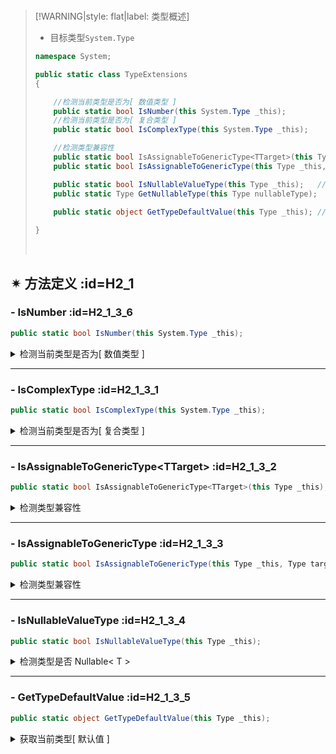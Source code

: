 <br/>



>[!WARNING|style: flat|label: 类型概述]
>
>- 目标类型`System.Type`
>
>```csharp
>namespace System;
>
>public static class TypeExtensions
>{
>
>     //检测当前类型是否为[ 数值类型 ]
>     public static bool IsNumber(this System.Type _this);
>     //检测当前类型是否为[ 复合类型 ]
>     public static bool IsComplexType(this System.Type _this);
>
>     //检测类型兼容性
>     public static bool IsAssignableToGenericType<TTarget>(this Type _this);
>     public static bool IsAssignableToGenericType(this Type _this, Type target);
>
>     public static bool IsNullableValueType(this Type _this);   //检测类型是否 Nullable<T>
>     public static Type GetNullableType(this Type nullableType);
>     
>     public static object GetTypeDefaultValue(this Type _this); //获取当前类型[ 默认值 ]
>
>}
>
>
>```
>
>
>
><br/>

## ✴ 方法定义 :id=H2_1

### - <span class='spMethod'>IsNumber</span>  :id=H2_1_3_6

```csharp
public static bool IsNumber(this System.Type _this);

```



<details><summary class='spSummary'>检测当前类型是否为[ 数值类型 ]</summary> 
<!-- start -->   




>**参数项**
>
>- `[ _this ]`当前类型<span style='color:Blue'>( this )</span>
>
>---
>
>
>
>**返回值**
>
>- `[ bool ]`<span style='color:Blue'>( true )</span>当前类型为数值类型
>
><br/>

```csharp
public class U : System.IDisposable
{
     public void Dispose()
     { }
}

Assert.IsTrue(typeof(int).IsNumber() is true);
Assert.IsTrue(typeof(string).IsNumber() is false);
Assert.IsTrue(typeof(U).IsNumber() is true);  


```





<!-- end --> 
</details>



---



### - <span class='spMethod'>IsComplexType</span>  :id=H2_1_3_1

```csharp
public static bool IsComplexType(this System.Type _this);

```



<details><summary class='spSummary'>检测当前类型是否为[ 复合类型 ]</summary> 
<!-- start -->   



>**参数项**
>
>- `[ _this ]`当前类型<span style='color:Blue'>( this )</span>
>
> ---
>
>
>
>**返回值**
>
>- `[ bool ]`<span style='color:Blue'>( true )</span>当前类型为复合类型
>
><br/>

```csharp
public class U : System.IDisposable
{
     public void Dispose()
     { }
}

Assert.IsTrue(typeof(int).IsComplexType() is false);
Assert.IsTrue(typeof(string).IsComplexType() is false);
Assert.IsTrue(typeof(U).IsComplexType() is true);  


```





<!-- end --> 
</details>

---



### - <span class='spMethod'>IsAssignableToGenericType\<TTarget></span> :id=H2_1_3_2

```csharp
public static bool IsAssignableToGenericType<TTarget>(this Type _this);

```

<details><summary class='spSummary'>检测类型兼容性</summary> 
<!-- start -->    



>**<span style='color:Blue'>泛型项</span>**
>
>- `[ TTarget ]`目标类型<span style='color:red'>[ 针对泛型 - 支持开放类型`< >`]</span>
>
>---
>
>
>
>**参数项**
>
>- `[ _this ]`当前类型<span style='color:Blue'>( this )</span>
>
>---
>
>**返回值**
>
>- `[ bool ]`<span style='color:Blue'>( true )</span>兼容目标类型`TTarget`
>
><br/>

```csharp
public class U : System.IDisposable
{
     public void Dispose()
     { }
}

Assert.IsTrue(typeof(U).IsAssignableToGenericType<System.IDisposable>());
Assert.IsTrue(typeof(List<U>).IsAssignableToGenericType<IEnumerable<System.IDisposable>>());
Assert.IsTrue(typeof(List<U>).IsAssignableToGenericType<IEnumerable<>>());


```





<!-- end --> 
</details>

---



### - <span class='spMethod'>IsAssignableToGenericType</span> :id=H2_1_3_3

```csharp
public static bool IsAssignableToGenericType(this Type _this, Type target);

```

<details><summary class='spSummary'>检测类型兼容性</summary> 
<!-- start -->    

>**参数项**
>
>- `[ _this ]`当前类型<span style='color:Blue'>( _this )</span>
>- `[ target ]`目标类型<span style='color:red'>[ 针对泛型 - 支持开放类型`< >`]</span>
>
>---
>
>**返回值**
>
>- `[ bool ]`<span style='color:Blue'>( true )</span>兼容目标类型`target `
>
><br/>

```csharp
public class U : System.IDisposable
{
     public void Dispose()
     { }
}

Assert.IsTrue(typeof(U).IsAssignableToGenericType(typeof(System.IDisposable));
Assert.IsTrue(typeof(List<U>).IsAssignableToGenericType(typeof(IEnumerable<System.IDisposable>)));
Assert.IsTrue(typeof(List<U>).IsAssignableToGenericType(typeof(IEnumerable<>)));


```



<!-- end --> 
</details>

---



### - <span class='spMethod'>IsNullableValueType</span> :id=H2_1_3_4

```csharp
public static bool IsNullableValueType(this Type _this);

```

<details><summary class='spSummary'>检测类型是否 Nullable< T > </summary> 
<!-- start -->    


>**参数项**
>
>- `[ _this ]`当前类型<span style='color:Blue'>( _this )</span>
>
>---
>
>**返回值**
>
>- `[ bool ]`<span style='color:Blue'>( true )</span>目标类型是`Nullable<T>`
>
><br/>





<!-- end --> 
</details>

---

### - <span class='spMethod'>GetTypeDefaultValue</span> :id=H2_1_3_5

```csharp
public static object GetTypeDefaultValue(this Type _this);

```

<details><summary class='spSummary'>获取当前类型[ 默认值 ]</summary> 
<!-- start -->    


>**参数项**
>
>- `[ _this ]`当前类型<span style='color:Blue'>( _this )</span>
>
>---
>
>**返回值**
>
>- `[ object ]`当前类型默认值
>
><br/>

```csharp
Assert.AreEqual(typeof(object).GetTypeDefaultValue(), default(object));

Assert.AreEqual(typeof(int).GetTypeDefaultValue(), default(int));
Assert.AreEqual(typeof(Nullable<int>).GetTypeDefaultValue(), default(int));
Assert.AreEqual(typeof(bool).GetTypeDefaultValue(), default(bool));


```





<!-- end --> 
</details>
